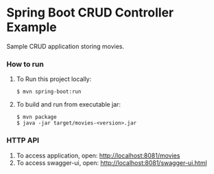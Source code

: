 # Spring Boot CRUD Controller Example
Sample CRUD application storing movies.

### How to run
1. To Run this project locally:
    ```shell
    $ mvn spring-boot:run
    ```
1. To build and run from executable jar:
    ```shell
    $ mvn package
    $ java -jar target/movies-<version>.jar
    ```

### HTTP API

1. To access application, open: <http://localhost:8081/movies>
1. To access swagger-ui, open: <http://localhost:8081/swagger-ui.html>
